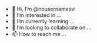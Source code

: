 - 👋 Hi, I’m @nousernamesvi
- 👀 I’m interested in ...
- 🌱 I’m currently learning ...
- 💞️ I’m looking to collaborate on ...
- 📫 How to reach me ...

<!---
nousernamesvi/nousernamesvi is a ✨ special ✨ repository because its `README.md` (this file) appears on your GitHub profile.
You can click the Preview link to take a look at your changes.
--->
